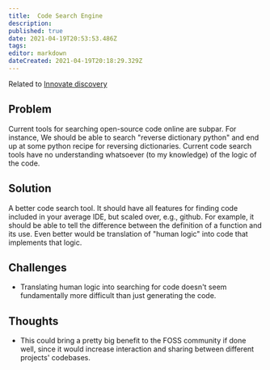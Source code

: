 ```yaml
---
title:  Code Search Engine
description: 
published: true
date: 2021-04-19T20:53:53.486Z
tags: 
editor: markdown
dateCreated: 2021-04-19T20:18:29.329Z
---
```


Related to [Innovate discovery](innovate-discovery)

## Problem

Current tools for searching open-source code online are subpar.  For instance,
We should be able to search "reverse dictionary python" and end up at some
python recipe for reversing dictionaries.  Current code search tools have no
understanding whatsoever (to my knowledge) of the logic of the code.

## Solution

A better code search tool.  It should have all features for finding code
included in your average IDE, but scaled over, e.g., github.  For example, it
should be able to tell the difference between the definition of a function and
its use.  Even better would be translation of "human logic" into code that
implements that logic.

## Challenges
- Translating human logic into searching for code doesn't seem fundamentally
  more difficult than just generating the code.
  
## Thoughts
- This could bring a pretty big benefit to the FOSS community if done well,
  since it would increase interaction and sharing between different projects'
  codebases.
